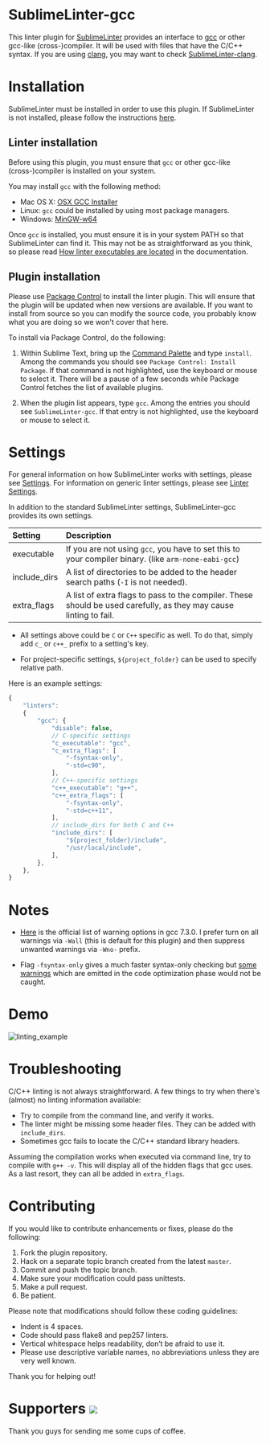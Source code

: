 SublimeLinter-gcc
=================

This linter plugin for [SublimeLinter](https://github.com/SublimeLinter/SublimeLinter) provides an interface to [gcc](https://gcc.gnu.org/) or other gcc-like (cross-)compiler.
It will be used with files that have the C/C++ syntax.
If you are using [clang](https://clang.llvm.org), you may want to check [SublimeLinter-clang](https://github.com/SublimeLinter/SublimeLinter-clang).


Installation
============

SublimeLinter must be installed in order to use this plugin.
If SublimeLinter is not installed, please follow the instructions
[here](http://sublimelinter.readthedocs.org/en/latest/installation.html).


Linter installation
-------------------

Before using this plugin, you must ensure that `gcc` or other gcc-like (cross-)compiler is installed on your system.

You may install `gcc` with the following method:

- Mac OS X: [OSX GCC Installer](https://github.com/kennethreitz/osx-gcc-installer)
- Linux: `gcc` could be installed by using most package managers.
- Windows: [MinGW-w64](https://sourceforge.net/projects/mingw-w64)

Once `gcc` is installed, you must ensure it is in your system PATH so that SublimeLinter can find it.
This may not be as straightforward as you think, so please read [How linter executables are located](http://sublimelinter.readthedocs.org/en/latest/usage.html#how-linter-executables-are-located) in the documentation.


Plugin installation
-------------------

Please use [Package Control](https://sublime.wbond.net/installation) to install the linter plugin.
This will ensure that the plugin will be updated when new versions are available.
If you want to install from source so you can modify the source code,
you probably know what you are doing so we won't cover that here.

To install via Package Control, do the following:

1. Within Sublime Text, bring up the [Command Palette](http://docs.sublimetext.info/en/sublime-text-3/extensibility/command_palette.html) and type `install`.
   Among the commands you should see `Package Control: Install Package`.
   If that command is not highlighted, use the keyboard or mouse to select it.
   There will be a pause of a few seconds while Package Control fetches the list of available plugins.

1. When the plugin list appears, type `gcc`. Among the entries you should see `SublimeLinter-gcc`.
   If that entry is not highlighted, use the keyboard or mouse to select it.


Settings
========

For general information on how SublimeLinter works with settings, please see [Settings](http://sublimelinter.readthedocs.org/en/latest/settings.html).
For information on generic linter settings, please see [Linter Settings](http://sublimelinter.readthedocs.org/en/latest/linter_settings.html).

In addition to the standard SublimeLinter settings, SublimeLinter-gcc provides its own settings.

| Setting | Description |
| :------ | :---------- |
| executable | If you are not using `gcc`, you have to set this to your compiler binary. (like `arm-none-eabi-gcc`) |
| include_dirs | A list of directories to be added to the header search paths (`-I` is not needed). |
| extra_flags | A list of extra flags to pass to the compiler. These should be used carefully, as they may cause linting to fail. |

- All settings above could be `C` or `C++` specific as well.
  To do that, simply add `c_` or `c++_` prefix to a setting's key.

- For project-specific settings, `${project_folder}` can be used to specify relative path.

Here is an example settings:

```javascript
{
    "linters":
    {
        "gcc": {
            "disable": false,
            // C-specific settings
            "c_executable": "gcc",
            "c_extra_flags": [
                "-fsyntax-only",
                "-std=c90",
            ],
            // C++-specific settings
            "c++_executable": "g++",
            "c++_extra_flags": [
                "-fsyntax-only",
                "-std=c++11",
            ],
            // include_dirs for both C and C++
            "include_dirs": [
                "${project_folder}/include",
                "/usr/local/include",
            ],
        },
    },
}
```


Notes
=====

- [Here](https://gcc.gnu.org/onlinedocs/gcc-7.3.0/gcc/Warning-Options.html#Warning-Options)
  is the official list of warning options in gcc 7.3.0. I prefer turn on all warnings
  via `-Wall` (this is default for this plugin) and then suppress unwanted warnings via `-Wno-` prefix.

- Flag `-fsyntax-only` gives a much faster syntax-only checking but
  [some warnings](https://github.com/SublimeLinter/SublimeLinter-gcc/issues/4)
  which are emitted in the code optimization phase would not be caught.


Demo
====

![linting_example](https://raw.githubusercontent.com/SublimeLinter/SublimeLinter-gcc/gh-pages/images/linting_example.png)


Troubleshooting
===============

C/C++ linting is not always straightforward.
A few things to try when there's (almost) no linting information available:

- Try to compile from the command line, and verify it works.
- The linter might be missing some header files. They can be added with `include_dirs`.
- Sometimes gcc fails to locate the C/C++ standard library headers.

Assuming the compilation works when executed via command line, try to compile with `g++ -v`.
This will display all of the hidden flags that gcc uses.
As a last resort, they can all be added in `extra_flags`.


Contributing
============

If you would like to contribute enhancements or fixes, please do the following:

1. Fork the plugin repository.
1. Hack on a separate topic branch created from the latest `master`.
1. Commit and push the topic branch.
1. Make sure your modification could pass unittests.
1. Make a pull request.
1. Be patient.

Please note that modifications should follow these coding guidelines:

- Indent is 4 spaces.
- Code should pass flake8 and pep257 linters.
- Vertical whitespace helps readability, don’t be afraid to use it.
- Please use descriptive variable names, no abbreviations unless they are very well known.

Thank you for helping out!


Supporters <a href="https://www.paypal.com/cgi-bin/webscr?cmd=_s-xclick&hosted_button_id=ATXYY9Y78EQ3Y" target="_blank"><img src="https://www.paypalobjects.com/en_US/i/btn/btn_donate_LG.gif" /></a>
==========

Thank you guys for sending me some cups of coffee.
